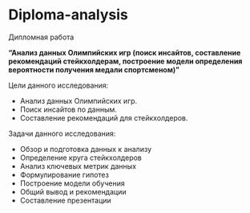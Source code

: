 # Diploma-analysis


Дипломная работа

**“Анализ данных Олимпийских игр (поиск инсайтов, составление рекомендаций стейкхолдерам, построение модели определения вероятности получения медали спортсменом)”**

Цели данного исследования:

- Анализ данных Олимпийских игр.
- Поиск инсайтов по данным.
- Составление рекомендаций для стейкхолдеров.

Задачи данного исследования:

- Обзор и подготовка данных к анализу
- Определение круга стейкхолдеров
- Анализ ключевых метрик данных
- Формулирование гипотез
- Построение модели обучения
- Общий вывод и рекомендации
- Составление презентации

